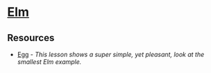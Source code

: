 # [Elm](http://elm-lang.org/)

## Resources

- [Egg](https://egghead.io/lessons/elm-output-text-in-a-browser-using-the-text-function-in-elm) - _This lesson shows a super simple, yet pleasant, look at the smallest Elm example._
